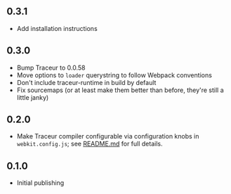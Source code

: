 ## 0.3.1

- Add installation instructions

## 0.3.0

- Bump Traceur to 0.0.58
- Move options to `loader` querystring to follow Webpack conventions
- Don't include traceur-runtime in build by default
- Fix sourcemaps (or at least make them better than before, they're still a little janky)

## 0.2.0

- Make Traceur compiler configurable via configuration knobs in
  `webkit.config.js`; see [README.md](README.md) for full details.

## 0.1.0

- Initial publishing
